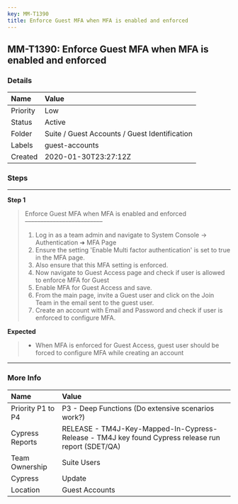 ```yaml
---
key: MM-T1390
title: Enforce Guest MFA when MFA is enabled and enforced
---
```


## MM-T1390: Enforce Guest MFA when MFA is enabled and enforced

### Details

| Name     | Value                                         |
| :------- | :-------------------------------------------- |
| Priority | Low                                           |
| Status   | Active                                        |
| Folder   | Suite / Guest Accounts / Guest Identification |
| Labels   | guest-accounts                                |
| Created  | 2020-01-30T23:27:12Z                          |

### Steps

<hr/>

**Step 1**

> <article>Enforce Guest MFA when MFA is enabled and enforced<br>–––––––––––––––––––––––––<ol><li>Log in as a team admin and navigate to System Console -&gt; Authentication ➜ MFA Page</li><li>Ensure the setting 'Enable Multi factor authentication' is set to true in the MFA page.</li><li>Also ensure that this MFA setting is enforced.</li><li>Now navigate to Guest Access page and check if user is allowed to enforce MFA for Guest</li><li>Enable MFA for Guest Access and save.</li><li>From the main page, invite a Guest user and click on the Join Team in the email sent to the guest user.</li><li>Create an account with Email and Password and check if user is enforced to configure MFA.</li></ol></article>

**Expected**

> <article><ul><li>When MFA is enforced for Guest Access, guest user should be forced to configure MFA while creating an account</li></ul></article>

<hr/>

### More Info

| Name              | Value                                                                                              |
| :---------------- | :------------------------------------------------------------------------------------------------- |
| Priority P1 to P4 | P3 - Deep Functions (Do extensive scenarios work?)                                                 |
| Cypress Reports   | RELEASE - TM4J-Key-Mapped-In-Cypress-Release - TM4J key found Cypress release run report (SDET/QA) |
| Team Ownership    | Suite Users                                                                                        |
| Cypress           | Update                                                                                             |
| Location          | Guest Accounts                                                                                     |
